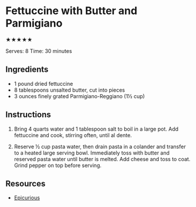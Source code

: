 # Fettuccine with Butter and Parmigiano

★★★★★

Serves: 8
Time: 30 minutes

## Ingredients

* 1 pound dried fettuccine
* 8 tablespoons unsalted butter, cut into pieces
* 3 ounces finely grated Parmigiano-Reggiano (1½ cup)

## Instructions

1. Bring 4 quarts water and 1 tablespoon salt to boil in a large pot. Add fettuccine and cook, stirring often, until al dente.

2. Reserve ½ cup pasta water, then drain pasta in a colander and transfer to a heated large serving bowl. Immediately toss with butter and reserved pasta water until butter is melted. Add cheese and toss to coat. Grind pepper on top before serving.

## Resources

* [Epicurious](http://www.epicurious.com/recipes/food/views/fettuccine-with-butter-and-parmesan-234246)
